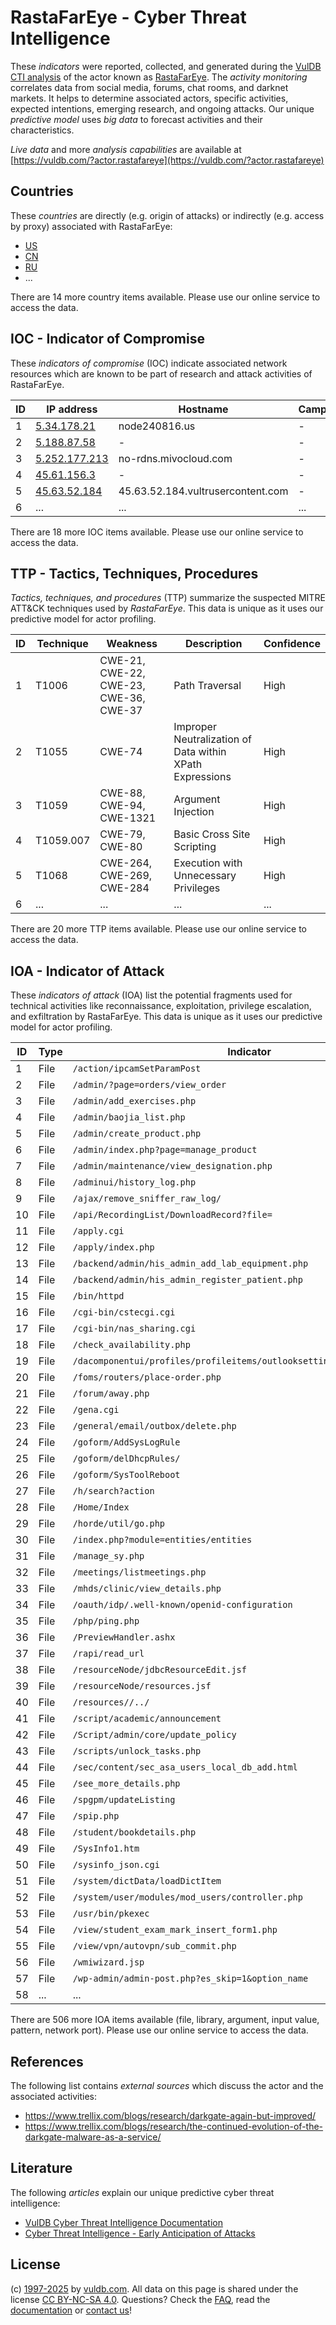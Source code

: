 # RastaFarEye - Cyber Threat Intelligence

These _indicators_ were reported, collected, and generated during the [VulDB CTI analysis](https://vuldb.com/?kb.cti) of the actor known as [RastaFarEye](https://vuldb.com/?actor.rastafareye). The _activity monitoring_ correlates data from social media, forums, chat rooms, and darknet markets. It helps to determine associated actors, specific activities, expected intentions, emerging research, and ongoing attacks. Our unique _predictive model_ uses _big data_ to forecast activities and their characteristics.

_Live data_ and more _analysis capabilities_ are available at [https://vuldb.com/?actor.rastafareye](https://vuldb.com/?actor.rastafareye)

## Countries

These _countries_ are directly (e.g. origin of attacks) or indirectly (e.g. access by proxy) associated with RastaFarEye:

* [US](https://vuldb.com/?country.us)
* [CN](https://vuldb.com/?country.cn)
* [RU](https://vuldb.com/?country.ru)
* ...

There are 14 more country items available. Please use our online service to access the data.

## IOC - Indicator of Compromise

These _indicators of compromise_ (IOC) indicate associated network resources which are known to be part of research and attack activities of RastaFarEye.

ID | IP address | Hostname | Campaign | Confidence
-- | ---------- | -------- | -------- | ----------
1 | [5.34.178.21](https://vuldb.com/?ip.5.34.178.21) | node240816.us | - | High
2 | [5.188.87.58](https://vuldb.com/?ip.5.188.87.58) | - | - | High
3 | [5.252.177.213](https://vuldb.com/?ip.5.252.177.213) | no-rdns.mivocloud.com | - | High
4 | [45.61.156.3](https://vuldb.com/?ip.45.61.156.3) | - | - | High
5 | [45.63.52.184](https://vuldb.com/?ip.45.63.52.184) | 45.63.52.184.vultrusercontent.com | - | Medium
6 | ... | ... | ... | ...

There are 18 more IOC items available. Please use our online service to access the data.

## TTP - Tactics, Techniques, Procedures

_Tactics, techniques, and procedures_ (TTP) summarize the suspected MITRE ATT&CK techniques used by _RastaFarEye_. This data is unique as it uses our predictive model for actor profiling.

ID | Technique | Weakness | Description | Confidence
-- | --------- | -------- | ----------- | ----------
1 | T1006 | CWE-21, CWE-22, CWE-23, CWE-36, CWE-37 | Path Traversal | High
2 | T1055 | CWE-74 | Improper Neutralization of Data within XPath Expressions | High
3 | T1059 | CWE-88, CWE-94, CWE-1321 | Argument Injection | High
4 | T1059.007 | CWE-79, CWE-80 | Basic Cross Site Scripting | High
5 | T1068 | CWE-264, CWE-269, CWE-284 | Execution with Unnecessary Privileges | High
6 | ... | ... | ... | ...

There are 20 more TTP items available. Please use our online service to access the data.

## IOA - Indicator of Attack

These _indicators of attack_ (IOA) list the potential fragments used for technical activities like reconnaissance, exploitation, privilege escalation, and exfiltration by RastaFarEye. This data is unique as it uses our predictive model for actor profiling.

ID | Type | Indicator | Confidence
-- | ---- | --------- | ----------
1 | File | `/action/ipcamSetParamPost` | High
2 | File | `/admin/?page=orders/view_order` | High
3 | File | `/admin/add_exercises.php` | High
4 | File | `/admin/baojia_list.php` | High
5 | File | `/admin/create_product.php` | High
6 | File | `/admin/index.php?page=manage_product` | High
7 | File | `/admin/maintenance/view_designation.php` | High
8 | File | `/adminui/history_log.php` | High
9 | File | `/ajax/remove_sniffer_raw_log/` | High
10 | File | `/api/RecordingList/DownloadRecord?file=` | High
11 | File | `/apply.cgi` | Medium
12 | File | `/apply/index.php` | High
13 | File | `/backend/admin/his_admin_add_lab_equipment.php` | High
14 | File | `/backend/admin/his_admin_register_patient.php` | High
15 | File | `/bin/httpd` | Medium
16 | File | `/cgi-bin/cstecgi.cgi` | High
17 | File | `/cgi-bin/nas_sharing.cgi` | High
18 | File | `/check_availability.php` | High
19 | File | `/dacomponentui/profiles/profileitems/outlooksettings/Insertimage.aspx` | High
20 | File | `/foms/routers/place-order.php` | High
21 | File | `/forum/away.php` | High
22 | File | `/gena.cgi` | Medium
23 | File | `/general/email/outbox/delete.php` | High
24 | File | `/goform/AddSysLogRule` | High
25 | File | `/goform/delDhcpRules/` | High
26 | File | `/goform/SysToolReboot` | High
27 | File | `/h/search?action` | High
28 | File | `/Home/Index` | Medium
29 | File | `/horde/util/go.php` | High
30 | File | `/index.php?module=entities/entities` | High
31 | File | `/manage_sy.php` | High
32 | File | `/meetings/listmeetings.php` | High
33 | File | `/mhds/clinic/view_details.php` | High
34 | File | `/oauth/idp/.well-known/openid-configuration` | High
35 | File | `/php/ping.php` | High
36 | File | `/PreviewHandler.ashx` | High
37 | File | `/rapi/read_url` | High
38 | File | `/resourceNode/jdbcResourceEdit.jsf` | High
39 | File | `/resourceNode/resources.jsf` | High
40 | File | `/resources//../` | High
41 | File | `/script/academic/announcement` | High
42 | File | `/Script/admin/core/update_policy` | High
43 | File | `/scripts/unlock_tasks.php` | High
44 | File | `/sec/content/sec_asa_users_local_db_add.html` | High
45 | File | `/see_more_details.php` | High
46 | File | `/spgpm/updateListing` | High
47 | File | `/spip.php` | Medium
48 | File | `/student/bookdetails.php` | High
49 | File | `/SysInfo1.htm` | High
50 | File | `/sysinfo_json.cgi` | High
51 | File | `/system/dictData/loadDictItem` | High
52 | File | `/system/user/modules/mod_users/controller.php` | High
53 | File | `/usr/bin/pkexec` | High
54 | File | `/view/student_exam_mark_insert_form1.php` | High
55 | File | `/view/vpn/autovpn/sub_commit.php` | High
56 | File | `/wmiwizard.jsp` | High
57 | File | `/wp-admin/admin-post.php?es_skip=1&option_name` | High
58 | ... | ... | ...

There are 506 more IOA items available (file, library, argument, input value, pattern, network port). Please use our online service to access the data.

## References

The following list contains _external sources_ which discuss the actor and the associated activities:

* https://www.trellix.com/blogs/research/darkgate-again-but-improved/
* https://www.trellix.com/blogs/research/the-continued-evolution-of-the-darkgate-malware-as-a-service/

## Literature

The following _articles_ explain our unique predictive cyber threat intelligence:

* [VulDB Cyber Threat Intelligence Documentation](https://vuldb.com/?kb.cti)
* [Cyber Threat Intelligence - Early Anticipation of Attacks](https://www.scip.ch/en/?labs.20201022)

## License

(c) [1997-2025](https://vuldb.com/?kb.changelog) by [vuldb.com](https://vuldb.com/?kb.about). All data on this page is shared under the license [CC BY-NC-SA 4.0](https://creativecommons.org/licenses/by-nc-sa/4.0/). Questions? Check the [FAQ](https://vuldb.com/?kb.faq), read the [documentation](https://vuldb.com/?kb) or [contact us](https://vuldb.com/?contact)!
